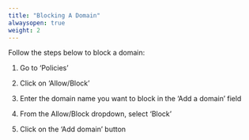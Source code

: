 ```yaml
---
title: "Blocking A Domain"
alwaysopen: true
weight: 2
---
```

Follow the steps below to block a domain:

1. Go to ‘Policies’

2. Click on ‘Allow/Block’

3. Enter the domain name you want to block in the ‘Add a domain’ field

4. From the Allow/Block dropdown, select ‘Block’

5. Click on the ‘Add domain’ button

